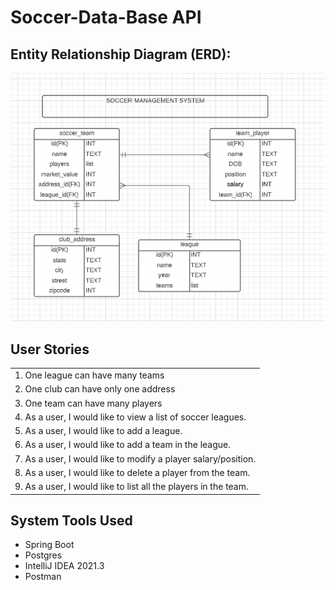 # Soccer-Data-Base API
## Entity Relationship Diagram (ERD):

![ERD.png](images/ERD.png)

## User Stories

| |
| --- |
|1. One league can have many teams
|2. One club can have only one address
|3. One team can have many players
|4. As a user, I would like to view a list of soccer leagues.
|5. As a user, I would like to add a league.
|6. As a user, I would like to add a team in the league.
|7. As a user, I would like to modify a player salary/position.
|8. As a user, I would like to delete a player from the team.
|9. As a user, I would like to list all the players in the team.

## System Tools Used

- Spring Boot
- Postgres
- IntelliJ IDEA 2021.3
- Postman
